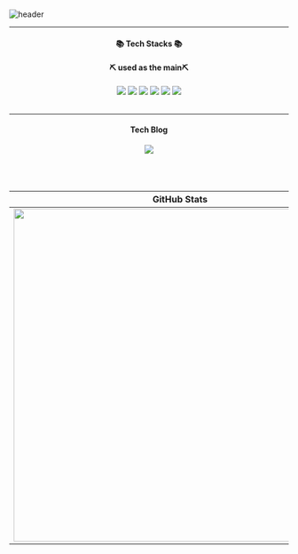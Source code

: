
###


![header](https://capsule-render.vercel.app/api?type=waving&color=gradient&height=250&section=header&text=Welcome%20SeongHyeon%20GitHub&fontSize=45&animation=twinkling&fontAlignY=40)


----

<div align="center">
  <h4>📚 Tech Stacks 📚</h4>
  <h4>⛏️ used as the main⛏️</h4>
  <img src="https://img.shields.io/badge/C-Language-brightgreen?style=flat-square">
  <img src="https://img.shields.io/badge/Java-007396?style=flat-square&logo=java&logoColor=white">
  <img src="https://img.shields.io/badge/Spring-6DB33F?style=flat-square&logo=Spring&logoColor=white">
  <img src="https://img.shields.io/badge/Amazon%20Web%20Services-232F3E?style=flat-square&logo=amazon-aws&logoColor=white"> 
  <img src="https://img.shields.io/badge/Go-00ADD8?style=flat-square&logo=go&logoColor=white">
  <a href="https://shields.io/"></a><a href="https://en.wikipedia.org/wiki/C%2B%2B"><img src="https://img.shields.io/badge/C%2B%2B-blue.svg"></a>
  <br><br>
</p>
  
</div>

---
<div align="center">
  <h4>Tech Blog</h4>
  <a href="https://sleeg.tistory.com/">
    <img src="https://img.shields.io/badge/Tistory-FF5722?style=for-the-badge&logo=Tistory&logoColor=white">
  </a>
</div>
<br><br><br>

| GitHub Stats | Most Used Languages |
| ------------ | ------------------- |
| <img src="https://github-readme-stats.vercel.app/api?username=sleeg00" width="600"> | <img src="https://github-readme-stats.vercel.app/api/top-langs/?username=sleeg00&langs_count=5&layout=compact" width="500"> |
